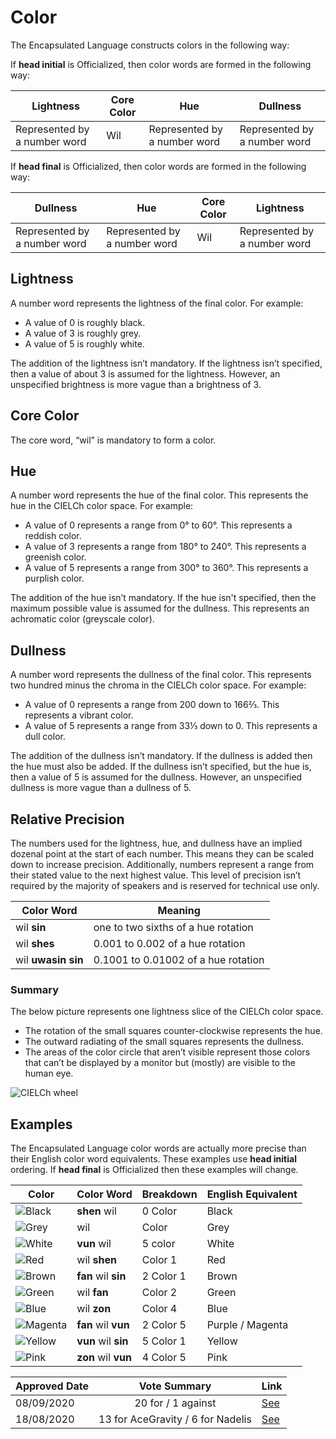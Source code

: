 # Color

The Encapsulated Language constructs colors in the following way:

If **head initial** is Officialized, then color words are formed in the
following way:

| Lightness                    | Core Color | Hue                          | Dullness                     |
| ---------------------------- | ---------- | ---------------------------- | ---------------------------- |
| Represented by a number word | Wil        | Represented by a number word | Represented by a number word |

If **head final** is Officialized, then color words are formed in the following way:

| Dullness                     | Hue                          | Core Color | Lightness                    |
| ---------------------------- | ---------------------------- | ---------- | ---------------------------- |
| Represented by a number word | Represented by a number word | Wil        | Represented by a number word |

## Lightness

A number word represents the lightness of the final color. For example:

- A value of 0 is roughly black.
- A value of 3  is roughly grey.
- A value of 5 is roughly white.

The addition of the lightness isn’t mandatory. If the lightness isn’t specified, then a value of about 3 is assumed for the lightness. However, an unspecified brightness is more vague than a brightness of 3.

## Core Color

The core word, “wil” is mandatory to form a color.

## Hue

A number word represents the hue of the final color. This represents the hue in
the CIELCh color space. For example:

- A value of 0 represents a range from 0° to 60°. This represents a reddish color.
- A value of 3 represents a range from 180° to 240°. This represents a greenish color.
- A value of 5 represents a range from 300° to 360°. This represents a purplish color.

The addition of the hue isn’t mandatory. If the hue isn't specified, then the maximum possible value is assumed for the dullness. This represents an achromatic color (greyscale color).

## Dullness

A number word represents the dullness of the final color. This represents two hundred 
minus the chroma in the CIELCh color space. For example:

- A value of 0 represents a range from 200 down to 166⅔. This represents a vibrant color.
- A value of 5 represents a range from 33⅓ down to 0. This represents a dull color.

The addition of the dullness isn’t mandatory. If the dullness is added then the hue must also be added. If the dullness isn’t specified, but the hue is, then a value of 5 is assumed for the dullness. However, an unspecified dullness is more vague than a dullness of 5.

## Relative Precision

The numbers used for the lightness, hue, and dullness have an implied dozenal point at the 
start of each number. This means they can be scaled down to increase precision. Additionally, 
numbers represent a range from their stated value to the next highest value. This level of 
precision isn’t required by the majority of speakers and is reserved for technical use only.

| Color Word         | Meaning                               |
| ------------------ | ------------------------------------- |
| wil **sin**        | one to two sixths of a hue rotation   |
| wil **shes**       | 0.001 to 0.002 of a hue rotation      |
| wil **uwasin sin** | 0.1001 to 0.01002 of a hue rotation   |

### Summary

The below picture represents one lightness slice of the CIELCh color space.

- The rotation of the small squares counter-clockwise represents the hue.
- The outward radiating of the small squares represents the dullness.
- The areas of the color circle that aren’t visible represent those colors that
  can’t be displayed by a monitor but (mostly) are visible to the human eye.

![CIELCh wheel](/elp-documentation/img/colors/Colors.png)

## Examples

The Encapsulated Language color words are actually more precise than their
English color word equivalents.
These examples use **head initial** ordering. If **head final** is Officialized
then these examples will change.

| Color                                                 | Color Word             | Breakdown | English Equivalent |
|-------------------------------------------------------|------------------------|-----------|--------------------|
| ![Black](/elp-documentation/img/colors/Black.png)     | **shen** wil           | 0 Color   | Black              |
| ![Grey](/elp-documentation/img/colors/Grey.png)       | wil                    | Color     | Grey               |
| ![White](/elp-documentation/img/colors/White.png)     | **vun** wil            | 5 color   | White              |
| ![Red](/elp-documentation/img/colors/Red.png)         | wil **shen**           | Color 1   | Red                |
| ![Brown](/elp-documentation/img/colors/Brown.png)     | **fan** wil **sin**    | 2 Color 1 | Brown              |
| ![Green](/elp-documentation/img/colors/Green.png)     | wil **fan**            | Color 2   | Green              |
| ![Blue](/elp-documentation/img/colors/Blue.png)       | wil **zon**            | Color 4   | Blue               |
| ![Magenta](/elp-documentation/img/colors/Magenta.png) | **fan** wil **vun**    | 2 Color 5 | Purple / Magenta   |
| ![Yellow](/elp-documentation/img/colors/Yellow.png)   | **vun** wil **sin**    | 5 Color 1 | Yellow             |
| ![Pink](/elp-documentation/img/colors/Pink.png)       | **zon** wil **vun**    | 4 Color 5 | Pink               |

| Approved Date |           Vote Summary            | Link                                                                                                                  |
| ------------- | :-------------------------------: | --------------------------------------------------------------------------------------------------------------------- |
| 08/09/2020    | 20 for / 1 against | [See](https://www.reddit.com/r/EncapsulatedLanguage/comments/infvrs/official_proposal_vote_to_modify_the_color_system/) |
| 18/08/2020    | 13 for AceGravity / 6 for Nadelis | [See](https://www.reddit.com/r/EncapsulatedLanguage/comments/iatlsz/official_proposal_vote_to_choose_a_color_system/) |

